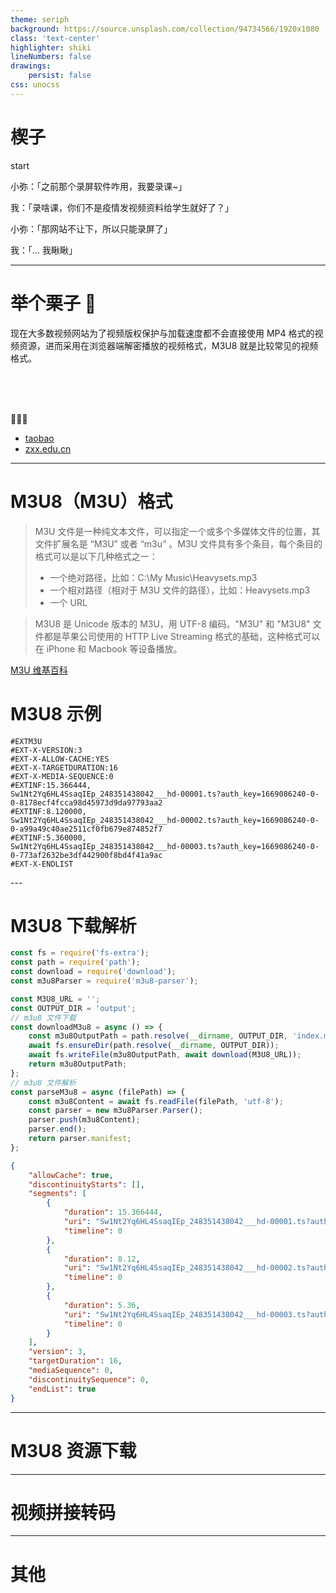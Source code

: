 ```yaml
---
theme: seriph
background: https://source.unsplash.com/collection/94734566/1920x1080
class: 'text-center'
highlighter: shiki
lineNumbers: false
drawings:
    persist: false
css: unocss
---
```


# 楔子

start

小弥：「之前那个录屏软件咋用，我要录课~」

我：「录啥课，你们不是疫情发视频资料给学生就好了？」

小弥：「那网站不让下，所以只能录屏了」

我：「... 我瞅瞅」

---


# 举个栗子 🌰

现在大多数视频网站为了视频版权保护与加载速度都不会直接使用 MP4 格式的视频资源，进而采用在浏览器端解密播放的视频格式，M3U8 就是比较常见的视频格式。

<br>
<br>
<br>


🌰🌰🌰

- [taobao](https://item.taobao.com/item.htm?spm=a230r.1.14.16.3046293f6PM4vv&id=609798888729&ns=1&abbucket=14)
- [zxx.edu.cn](https://www.zxx.edu.cn/syncClassroom/classActivity?activityId=b87b1ba3-7d58-440d-b5c9-2eb7a7a5faa6)


---

<div grid="~ cols-2 gap-4">

<div>

# M3U8（M3U）格式

> M3U 文件是一种纯文本文件，可以指定一个或多个多媒体文件的位置，其文件扩展名是 “M3U” 或者 “m3u” 。M3U 文件具有多个条目，每个条目的格式可以是以下几种格式之一：
>
> -   一个绝对路径，比如：C:\My Music\Heavysets.mp3
> -   一个相对路径（相对于 M3U 文件的路径），比如：Heavysets.mp3
> -   一个 URL

> M3U8 是 Unicode 版本的 M3U，用 UTF-8 编码。"M3U" 和 "M3U8" 文件都是苹果公司使用的 HTTP Live Streaming 格式的基础，这种格式可以在 iPhone 和 Macbook 等设备播放。

[M3U 维基百科](https://zh.m.wikipedia.org/zh-hans/M3U)

</div>

<div>

# M3U8 示例


```text
#EXTM3U
#EXT-X-VERSION:3
#EXT-X-ALLOW-CACHE:YES
#EXT-X-TARGETDURATION:16
#EXT-X-MEDIA-SEQUENCE:0
#EXTINF:15.366444,
Sw1Nt2Yq6HL4SsaqIEp_248351438042___hd-00001.ts?auth_key=1669086240-0-0-8178ecf4fcca98d45973d9da97793aa2
#EXTINF:8.120000,
Sw1Nt2Yq6HL4SsaqIEp_248351438042___hd-00002.ts?auth_key=1669086240-0-0-a99a49c40ae2511cf0fb679e874852f7
#EXTINF:5.360000,
Sw1Nt2Yq6HL4SsaqIEp_248351438042___hd-00003.ts?auth_key=1669086240-0-0-773af2632be3df442900f8bd4f41a9ac
#EXT-X-ENDLIST

```
</div>

</div>
---


# M3U8 下载解析

<div grid="~ cols-2 gap-4">

<div>


```js
const fs = require('fs-extra');
const path = require('path');
const download = require('download');
const m3u8Parser = require('m3u8-parser');

const M3U8_URL = '';
const OUTPUT_DIR = 'output';
// m3u8 文件下载
const downloadM3u8 = async () => {
    const m3u8OutputPath = path.resolve(__dirname, OUTPUT_DIR, 'index.m3u8');
    await fs.ensureDir(path.resolve(__dirname, OUTPUT_DIR));
    await fs.writeFile(m3u8OutputPath, await download(M3U8_URL));
    return m3u8OutputPath;
};
// m3u8 文件解析
const parseM3u8 = async (filePath) => {
    const m3u8Content = await fs.readFile(filePath, 'utf-8');
    const parser = new m3u8Parser.Parser();
    parser.push(m3u8Content);
    parser.end();
    return parser.manifest;
};
```


</div>

<div>

```json
{
    "allowCache": true,
    "discontinuityStarts": [],
    "segments": [
        {
            "duration": 15.366444,
            "uri": "Sw1Nt2Yq6HL4SsaqIEp_248351438042___hd-00001.ts?auth_key=1669205423-0-0-74779306bc0158d01431cffb432760f0",
            "timeline": 0
        },
        {
            "duration": 8.12,
            "uri": "Sw1Nt2Yq6HL4SsaqIEp_248351438042___hd-00002.ts?auth_key=1669205423-0-0-2663934cc121402f9138e53d3675517b",
            "timeline": 0
        },
        {
            "duration": 5.36,
            "uri": "Sw1Nt2Yq6HL4SsaqIEp_248351438042___hd-00003.ts?auth_key=1669205423-0-0-d556e54b54753b0c115eedea8209b546",
            "timeline": 0
        }
    ],
    "version": 3,
    "targetDuration": 16,
    "mediaSequence": 0,
    "discontinuitySequence": 0,
    "endList": true
}
```



</div>

</div>

---

# M3U8 资源下载

---

# 视频拼接转码

---

# 其他
